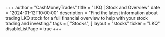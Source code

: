 +++
author = "CashMoneyTrades"
title = "LKQ | Stock and Overview"
date = "2024-01-12T10:00:00"
description = "Find the latest information about trading LKQ stock for a full financial overview to help with your stock trading and investing."
tags = [
   "Stocks",
]
layout = "stocks"
ticker = "LKQ"
disableListPage = true
+++
